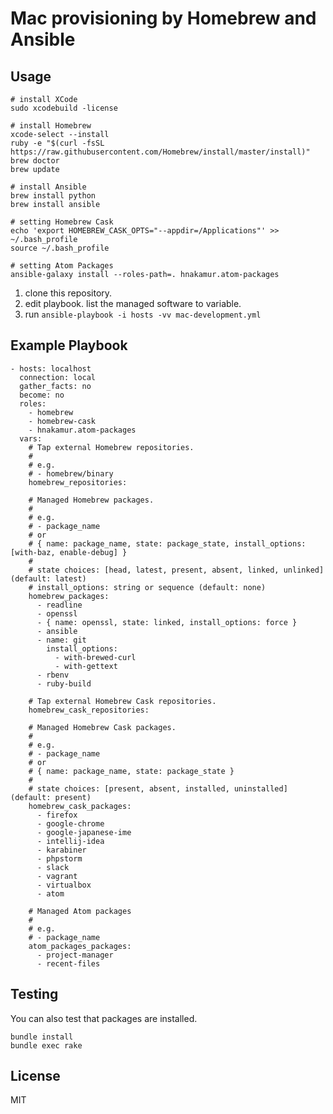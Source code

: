 Mac provisioning by Homebrew and Ansible
========================================


Usage
-----

```
# install XCode
sudo xcodebuild -license

# install Homebrew
xcode-select --install
ruby -e "$(curl -fsSL https://raw.githubusercontent.com/Homebrew/install/master/install)"
brew doctor
brew update

# install Ansible
brew install python
brew install ansible

# setting Homebrew Cask
echo 'export HOMEBREW_CASK_OPTS="--appdir=/Applications"' >> ~/.bash_profile
source ~/.bash_profile

# setting Atom Packages
ansible-galaxy install --roles-path=. hnakamur.atom-packages
```

1. clone this repository.
1. edit playbook. list the managed software to variable.
1. run `ansible-playbook -i hosts -vv mac-development.yml`


Example Playbook
----------------

```
- hosts: localhost
  connection: local
  gather_facts: no
  become: no
  roles:
    - homebrew
    - homebrew-cask
    - hnakamur.atom-packages
  vars:
    # Tap external Homebrew repositories.
    #
    # e.g.
    # - homebrew/binary
    homebrew_repositories:

    # Managed Homebrew packages.
    #
    # e.g.
    # - package_name
    # or
    # { name: package_name, state: package_state, install_options: [with-baz, enable-debug] }
    #
    # state choices: [head, latest, present, absent, linked, unlinked] (default: latest)
    # install_options: string or sequence (default: none)
    homebrew_packages:
      - readline
      - openssl
      - { name: openssl, state: linked, install_options: force }
      - ansible
      - name: git
        install_options:
          - with-brewed-curl
          - with-gettext
      - rbenv
      - ruby-build

    # Tap external Homebrew Cask repositories.
    homebrew_cask_repositories:

    # Managed Homebrew Cask packages.
    #
    # e.g.
    # - package_name
    # or
    # { name: package_name, state: package_state }
    #
    # state choices: [present, absent, installed, uninstalled] (default: present)
    homebrew_cask_packages:
      - firefox
      - google-chrome
      - google-japanese-ime
      - intellij-idea
      - karabiner
      - phpstorm
      - slack
      - vagrant
      - virtualbox
      - atom

    # Managed Atom packages
    #
    # e.g.
    # - package_name
    atom_packages_packages:
      - project-manager
      - recent-files
```


Testing
-------

You can also test that packages are installed.

```
bundle install
bundle exec rake
```


License
-------

MIT
